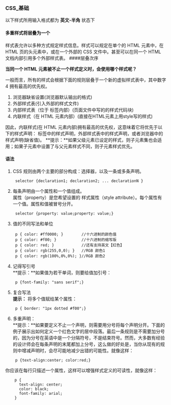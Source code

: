 ### CSS_基础

以下样式所用输入格式都为 **英文-半角** 状态下
#### 多重样式将层叠为一个

样式表允许以多种方式规定样式信息。样式可以规定在单个的 HTML 元素中，在 HTML 页的头元素中，或在一个外部的 CSS 文件中。甚至可以在同一个 HTML 文档内部引用多个外部样式表。
####层叠次序

**当同一个 HTML 元素被不止一个样式定义时，会使用哪个样式呢？**

一般而言，所有的样式会根据下面的规则层叠于一个新的虚拟样式表中，其中数字 4 拥有最高的优先权。

1. 浏览器缺省设置(浏览器默认输出的格式)
2. 外部样式表(引入外部的样式文件)
3. 内部样式表（位于 <head> 标签内部）(页面文件中写的的样式代码块)
4. 内联样式（在 HTML 元素内部）(直接在HTML元素上用style写的样式)

因此，内联样式(在 HTML 元素内部)拥有最高的优先权，这意味着它将优先于以下的样式声明：<head> 标签中的样式声明，外部样式表中的样式声明，或者浏览器中的样式声明(缺省值)。
**提示：**如果父级元素已设定的样式，则子元素集也会适用；如果子元素中设置了与父元素样式不同，则子元素样式优先。

#### 语法

1. CSS 规则由两个主要的部分构成：选择器，以及一条或多条声明。

        selector {declaration1; declaration2; ... declarationN }
2. 每条声明由一个属性和一个值组成。   
属性（property）是您希望设置的 样式属性（style attribute）。每个属性有一个值。属性和值被冒号分开。

        selector {property: value;property: value;}
3. 值的不同写法和单位
        
        p { color: #ff0000; }        //十六进制的颜色值
        p { color: #f00; }           //十六进制的缩写版
        p { color: red; }            //还有支持英文【红色】
        p { color: rgb(255,0,0); }   //RGB 颜色1
        p { color: rgb(100%,0%,0%); }//RGB 颜色2
        
4. 记得写引号  
**提示：**如果值为若干单词，则要给值加引号：
        
        p {font-family: "sans serif";}
5. 复合写法  
**提示：** 将多个值赋给某个属性：
        
        p { border: "1px dotted #f00";}
6. 多重声明：    
**提示：**如果要定义不止一个声明，则需要用分号将每个声明分开。下面的例子展示出如何定义一个红色文字的居中段落。最后一条规则是不需要加分号的，因为分号在英语中是一个分隔符号，不是结束符号。然而，大多数有经验的设计师会在每条声明的末尾都加上分号，这么做的好处是，当你从现有的规则中增减声明时，会尽可能地减少出错的可能性。就像这样：

        p {text-align:center; color:red;}	

你应该在每行只描述一个属性，这样可以增强样式定义的可读性，就像这样：

        p {
          text-align: center;
          color: black;
          font-family: arial;
        }

